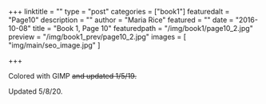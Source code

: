 +++
linktitle = ""
type = "post"
categories = ["book1"]
featuredalt = "Page10"
description = ""
author = "Maria Rice"
featured = ""
date = "2016-10-08"
title = "Book 1, Page 10"
featuredpath = "/img/book1/page10_2.jpg"
preview = "/img/book1_prev/page10_2.jpg"
images = [ "img/main/seo_image.jpg" ]

+++

Colored with GIMP ~~and updated 1/5/19.~~

Updated 5/8/20.

